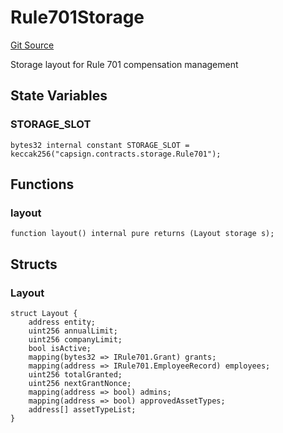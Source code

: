 # Rule701Storage
[Git Source](https://github.com/capsign/protocol/blob/dfa6820124c5610a6bfa06329447dbae7c24bc0a/src/Compensation/rule701/storage/Rule701Storage.sol)

Storage layout for Rule 701 compensation management


## State Variables
### STORAGE_SLOT

```solidity
bytes32 internal constant STORAGE_SLOT = keccak256("capsign.contracts.storage.Rule701");
```


## Functions
### layout


```solidity
function layout() internal pure returns (Layout storage s);
```

## Structs
### Layout

```solidity
struct Layout {
    address entity;
    uint256 annualLimit;
    uint256 companyLimit;
    bool isActive;
    mapping(bytes32 => IRule701.Grant) grants;
    mapping(address => IRule701.EmployeeRecord) employees;
    uint256 totalGranted;
    uint256 nextGrantNonce;
    mapping(address => bool) admins;
    mapping(address => bool) approvedAssetTypes;
    address[] assetTypeList;
}
```

